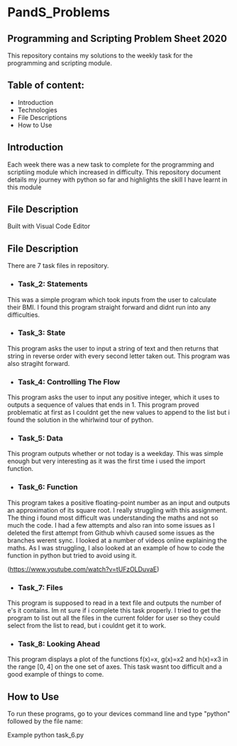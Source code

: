# PandS_Problems

## Programming and Scripting Problem Sheet 2020

This repository contains my solutions to the weekly task for the programming and scripting module. 

## Table of content:
- Introduction
- Technologies
- File Descriptions 
- How to Use 

## Introduction

Each week there was a new task to complete for the programming and scriptiing module which increased in difficulty. This repository document details my journey with python so far and highlights the skill I have learnt in this module

## File Description

Built with Visual Code Editor   

## File Description 

There are 7 task files in repository.

- ### Task_2: Statements

This was a simple program which took inputs from the user to calculate their BMI. I found this program straight forward and didnt run into any difficulties.

- ### Task_3: State

This program asks the user to input a string of text and then returns that string in reverse order with every second letter taken out. This program was also stragiht forward.

- ### Task_4: Controlling The Flow 

This program asks the user to input any positive integer, which it uses to outputs a sequence of values that ends in 1. This program proved problematic at first as I couldnt get the new values to append to the list but i found the solution in the whirlwind tour of python.


- ### Task_5: Data
This program outputs whether or not today is a weekday. 
This was simple enough but very interesting as it was the first time i used the import function.

- ### Task_6: Function

This program takes a positive floating-point number as an input and outputs an approximation of its square root. I really struggling with this assignment. The thing i found most difficult was understanding the maths and not so much the code. I had a few attempts and also ran into some issues as I deleted the first attempt from Github whivh caused some issues as the branches werent sync. I looked at a number of videos online explaining the maths. As I was struggling, I also looked at an example of how to code the function in python but tried to avoid using it. 

(https://www.youtube.com/watch?v=tUFzOLDuvaE)

- ### Task_7: Files

This program is supposed to read in a text file and outputs the number of e's it contains. Im nt sure if i complete this task properly. I tried to get the program to list out all the files in the current folder for user so they could select from the list to read, but i couldnt get it to work.

- ### Task_8: Looking Ahead

This program displays a plot of the functions f(x)=x, g(x)=x2 and h(x)=x3 in the range [0, 4] on the one set of axes. This task wasnt too difficult and a good example of things to come.

## How to Use 

To run these programs, go to your devices command line and type "python" followed by the file name:

Example python task_6.py

